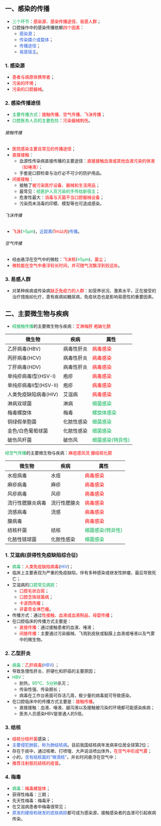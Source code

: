 ## 一、感染的传播
* <font color="#00b050">三个环节</font>：<font color="#ff0000">感染源、感染传播途径、易感人群</font>；
* 口腔操作中的感染传播依赖<font color="#ff0000">四个因素</font>：
	* <font color="#245bdb">感染源</font>；
	* <font color="#245bdb">传染媒介或载体</font>；
	* <font color="#245bdb">传播途径</font>；
	* <font color="#245bdb">易感宿主</font>。
### 1. 感染源
* <font color="#ff0000">患者与病原体携带者</font>；
* <font color="#ff0000">污染的环境</font>；
* <font color="#ff0000">污染的口腔器械</font>。
### 2. 感染传播途径
* <font color="#00b050">主要传播方式</font>：<font color="#ff0000">接触传播、空气传播、飞沫传播</font>；
* <font color="#00b050">口腔医务人员的主要危险</font>：<font color="#ff0000">污染器械刺伤</font>。
###### 接触传播
* <font color="#ff0000">医院感染主要且常见的传播途径</font>；
* <font color="#ff0000">直接接触</font>：
	* 血源性传染病直接传播的主要途径：<font color="#ff0000">直接接触血液或其他血液污染的体液（如唾液）</font>；
	* 手套是口腔检查与治疗必不可少的防护用品。
* <font color="#ff0000">间接接触</font>：
	* 接触了<font color="#ff0000">被污染医疗设备、器械和生活用品</font>；
	* 最常见：<font color="#00b050">经医护人员污染的手传给新宿主</font>；
	* 危害性最大：<font color="#ff0000">消毒与灭菌不当口腔器械设备</font>；
	* 污染而未消毒的印模、模型等也可造成感染。
###### 飞沫传播
* <font color="#ff0000">飞沫</font>(<font color="#00b050">>5μm</font>)，<font color="#245bdb">近距离</font>(<font color="#ff0000">1m以内</font>)<font color="#245bdb">传播</font>。
###### 空气传播
* 经由悬浮在空气中的微粒：<font color="#ff0000">飞沫核</font>(<font color="#00b050">≤5μm</font>)、<font color="#ff0000">菌尘</font>；
* <font color="#ff0000">微粒能在空气中悬浮较长时间，并可随气流飘浮到较远处</font>。
### 3. 易感人群
* 对某种疾病或传染病<font color="#ff0000">缺乏免疫力的人群</font>：如营养状况、激素水平，正在接受的治疗措施如化疗，患有疾病如糖尿病，免疫状态也是影响易感性的重要因素。

## 二、主要微生物与疾病
* <font color="#00b050">经接触传播</font>的主要微生物与疾病：<font color="#ff0000">艾淋梅肝 疱破化脓</font>

| 微生物            | 疾病    | 属性                                     |
| -------------- | ----- | -------------------------------------- |
| 乙肝病毒(HBV)      | 病毒性肝炎 | <font color="#ff0000">病毒感染</font>      |
| 丙肝病毒(HCV)      | 病毒性肝炎 | <font color="#ff0000">病毒感染</font>      |
| 丁肝病毒(HDV)      | 病毒性肝炎 | <font color="#ff0000">病毒感染</font>      |
| 单纯疹病毒I型(HSV-I) | 疱疹    | <font color="#ff0000">病毒感染</font>      |
| 单纯疹病毒Ⅱ型(HSV-Ⅱ) | 疱疹    | <font color="#ff0000">病毒感染</font>      |
| 人类免疫缺陷病毒(HIV)  | 艾滋病   | <font color="#ff0000">病毒感染</font>                                   |
| 淋病双球菌          | 淋病    | <font color="#00b050">细菌感染</font>      |
| 梅毒螺旋体          | 梅毒    | <font color="#00b050">螺旋体感染</font>     |
| 铜绿假单胞菌         | 化脓性感染 | <font color="#00b050">细菌感染</font>      |
| 金色/白色葡萄球菌      | 化脓性感染 | <font color="#00b050">细菌感染</font>      |
| 破伤风杆菌          | 破伤风   | <font color="#00b050">细菌感染(特异性)</font> |
<font color="#00b050">经空气传播</font>的主要微生物与疾病：<font color="#ff0000">麻痘感风流 腺结核化脓</font>

| 微生物      | 疾病     | 属性                                     |
| -------- | ------ | -------------------------------------- |
| 水痘病毒     | 水痘     | <font color="#ff0000">病毒感染</font>      |
| 麻疹病毒     | 麻疹     | <font color="#ff0000">病毒感染</font>      |
| 风疹病毒     | 风疹     | <font color="#ff0000">病毒感染</font>      |
| 流行性腮腺炎病毒 | 流行性腮腺炎 | <font color="#ff0000">病毒感染</font>      |
| 流感病毒     | 流感     | <font color="#ff0000">病毒感染</font>      |
| 腺病毒      |        | <font color="#ff0000">病毒感染</font>      |
| 结核杆菌     | 结核     | <font color="#00b050">细菌感染(特异性)</font> |
| 化脓性链球菌   | 化脓性感染  | <font color="#00b050">细菌感染</font>      |
### 1. 艾滋病(获得性免疫缺陷综合征)
* <font color="#00b050">病毒</font>：<font color="#ff0000">人类免疫缺陷病毒</font>(<font color="#245bdb">HIV</font>)；
* 临床上主要表现为严重的免疫缺陷，伴有多种感染或继发性肿瘤，最后导致死亡；
* 艾滋病的<font color="#00b050">口腔常见病损</font>：
	* <font color="#ff0000">口腔毛状白斑</font>；
	* <font color="#ff0000">口腔念珠球菌病</font>；
	* <font color="#ff0000">卡波西肉瘤</font>；
	* <font color="#ff0000">非霍奇金淋巴瘤</font>。
* 传播方式：通过<font color="#ff0000">性接触、血液或血液制品、母婴传播</font>；
* 在口腔临床的传播方式主要是：
	* <font color="#ff0000">直接传播</font>：通过接触患者的血液、唾液；
	* <font color="#ff0000">间接传播</font>：主要通过污染器械、飞溅到皮肤或黏膜上血液或唾液以及气雾中的微生物。
### 2. 乙型肝炎
* <font color="#00b050">病毒</font>：<font color="#ff0000">乙肝病毒</font>(<font color="#245bdb">HBV</font>) ；
* 导致急慢性肝炎、肝硬化和肝癌的主要原因；
* <font color="#00b050">HBV</font>：
	* 耐热，<font color="#00b050">95℃、5分钟</font>杀灭；
	* 传染性强、传染期长；
	* 病毒在工作台表面可存活几周，极少量的病毒就可导致感染。
* 在口腔临床中的传播方式主要是：<font color="#ff0000">接触传播</font>。
	* 直接接触：血液、唾液、龈沟液以及接触被污染的环境都可能感染疾病；
	* 医务人员感染HBV是普通人的5倍。
### 3. 结核
* <font color="#ff0000">结核分枝杆菌</font>感染；
* <font color="#245bdb">主要侵犯肺脏，称为肺结核病</font>。目前我国结核病年发病率位居全球第2位；
* 存在于痰中，通过咳嗽、打喷嚏、大声说话喷出体外，<font color="#ff0000">在空气中形成气雾</font>；
* 小的，<font color="#245bdb">含有结核菌的“微滴核”</font>，并长时间悬浮在空气中；
* <font color="#ff0000">推荐注射抵抗结核的疫苗</font>。
### 4. 梅毒
* <font color="#00b050">病毒</font>：<font color="#ff0000">梅毒螺旋体</font>；
* 获得性梅毒：三期；
* 先天性梅毒：梅毒牙；
* 在艾滋病患者中梅毒很常见；
* <font color="#245bdb">原发的硬疳和继发的皮肤病损</font>都可成为感染源，接触感染者的血液可引起疾病传染。
 











